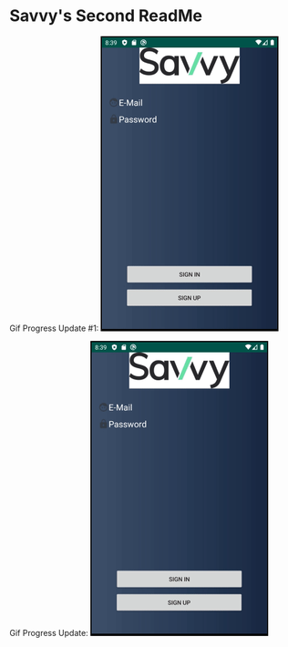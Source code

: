 # Savvy's Second ReadMe

Gif Progress Update #1:
<img src='https://github.com/SavvyLLC/AndroidStudioApp/blob/master/app/walkthroughgif_1.gif' title='Video Walkthrough' width='' alt='Video Walkthrough' />

Gif Progress Update:
<img src='https://github.com/SavvyLLC/AndroidStudioApp/blob/master/app/walkthroughgif_1.gif' title='Video Walkthrough' width='' alt='Video Walkthrough' />
